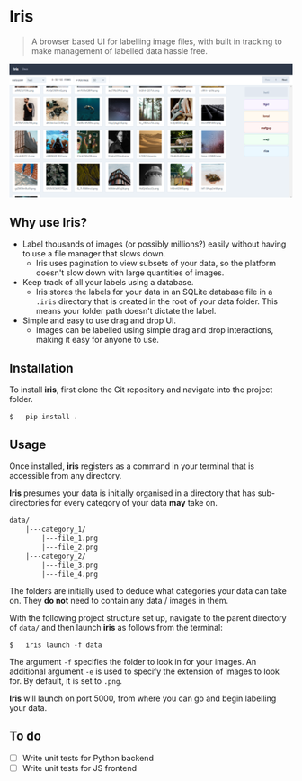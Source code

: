 # Iris
> A browser based UI for labelling image files, with built in tracking to make management of labelled data hassle free.

![Iris](preview.png)

## Why use Iris?
* Label thousands of images (or possibly millions?) easily without having to use a file manager that slows down.
  * Iris uses pagination to view subsets of your data, so the platform doesn't slow down with large quantities of images.
* Keep track of all your labels using a database.
  * Iris stores the labels for your data in an SQLite database file in a `.iris` directory that is created in the root of your data folder. This means your folder path doesn't dictate the label.
* Simple and easy to use drag and drop UI.
  * Images can be labelled using simple drag and drop interactions, making it easy for anyone to use.

## Installation
To install **iris**, first clone the Git repository and navigate into the project folder.

```shell
$   pip install .
```

## Usage
Once installed, **iris** registers as a command in your terminal that is accessible from any directory. 

**Iris** presumes your data is initially organised in a directory that has sub-directories for every category of your data **may** take on.

```
data/
    |---category_1/
        |---file_1.png
        |---file_2.png
    |---category_2/
        |---file_3.png
        |---file_4.png
```

The folders are initially used to deduce what categories your data can take on. They **do not** need to contain any data / images in them.

With the following project structure set up, navigate to the parent directory of `data/` and then launch **iris** as follows from the terminal:


```shell
$   iris launch -f data
```

The argument `-f` specifies the folder to look in for your images. An additional argument `-e` is used to specify the extension of images to look for. By default, it is set to `.png`.

**Iris** will launch on port 5000, from where you can go and begin labelling your data.


## To do

- [ ] Write unit tests for Python backend
- [ ] Write unit tests for JS frontend